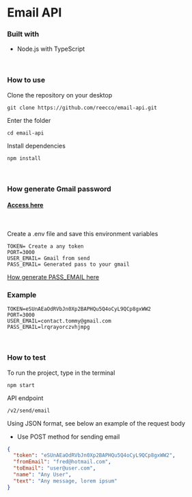 # Email API

### Built with
- Node.js with TypeScript

<br>

### How to use
Clone the repository on your desktop
````
git clone https://github.com/reecco/email-api.git
````

Enter the folder
````
cd email-api
````
Install dependencies
````
npm install
````
<br>

### How generate Gmail password
#### [Access here](./static/README.md)

<br>

Create a .env file and save this environment variables
````
TOKEN= Create a any token
PORT=3000
USER_EMAIL= Gmail from send
PASS_EMAIL= Generated pass to your gmail
````
[How generate PASS_EMAIL here](./static/README.md)

### Example


````
TOKEN=eSUnAEaOdRVbJn0Xp2BAPHQu5Q4oCyL9QCp8gxWW2
PORT=3000
USER_EMAIL=contact.tommy@gmail.com
PASS_EMAIL=lrqrayorczvhjmpg
````

<br>

### How to test

To run the project, type in the terminal
````
npm start
````

API endpoint
````
/v2/send/email
````


Using JSON format, see below an example of the request body

- Use POST method for sending email

````json
{
  "token": "eSUnAEaOdRVbJn0Xp2BAPHQu5Q4oCyL9QCp8gxWW2",
  "fromEmail": "fred@hotmail.com",
  "toEmail": "user@user.com",
  "name": "Any User",
  "text": "Any message, lorem ipsum"
}
````
